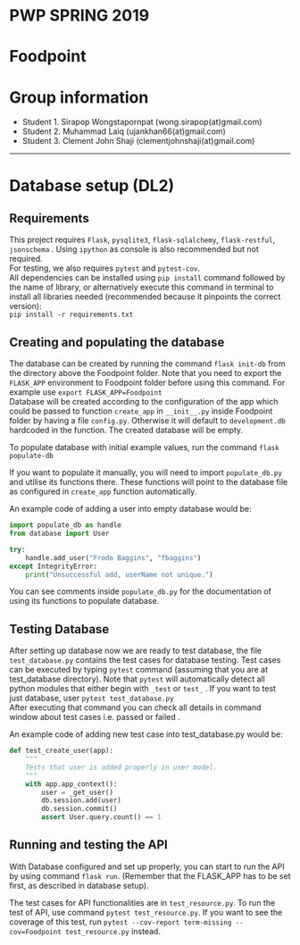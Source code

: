 # PWP SPRING 2019
# Foodpoint
# Group information
* Student 1. Sirapop Wongstapornpat (wong.sirapop(at)gmail.com)
* Student 2. Muhammad Laiq (ujankhan66(at)gmail.com)
* Student 3. Clement John Shaji (clementjohnshaji(at)gmail.com)
-----
# Database setup (DL2)
## Requirements
This project requires `Flask`, `pysqlite3`, `flask-sqlalchemy`, `flask-restful`, `jsonschema` . Using `ipython` as console is also recommended but not required.    
For testing, we also requires `pytest` and `pytest-cov`.    
All dependencies can be installed using `pip install` command followed by the name of library, or alternatively execute this command in terminal to install all libraries needed (recommended because it pinpoints the correct version):     
`pip install -r requirements.txt`    

## Creating and populating the database
The database can be created by running the command `flask init-db` from the directory above the Foodpoint folder. Note that you need to export the `FLASK_APP` environment to Foodpoint folder before using this command. For example use `export FLASK_APP=Foodpoint`    
Database will be created according to the configuration of the app which could be passed to function `create_app` in `__init__.py` inside Foodpoint folder by having a file `config.py`. Otherwise it will default to `development.db` hardcoded in the function. The created database will be empty.    

To populate database with initial example values, run the command `flask populate-db`

If you want to populate it manually, you will need to import `populate_db.py` and utilise its functions there. These functions will point to the database file as configured in `create_app` function automatically.

An example code of adding a user into empty database would be:    
```python
import populate_db as handle
from database import User

try:
    handle.add_user("Frodo Baggins", "fbaggins")
except IntegrityError:
    print("Unsuccessful add, userName not unique.")
```

You can see comments inside `populate_db.py` for the documentation of using its functions to populate database.

## Testing Database
After setting up database now we are ready to test database, the file `test_database.py` contains the test cases for database testing. Test cases can be executed by typing `pytest` command (assuming that you are at test_database directory). Note that `pytest`  will automatically detect all python modules that either begin with `_test` or `test_` . If you want to test just database, user `pytest test_database.py`  
After executing that command you can check all details in command window about test cases i.e. passed or failed .

An example code of adding new test case into test_database.py would be:
```python
def test_create_user(app):
    """
    Tests that user is added properly in user model.
    """
    with app.app_context():
        user = _get_user()
        db.session.add(user)
        db.session.commit()
        assert User.query.count() == 1
```

## Running and testing the API
With Database configured and set up properly, you can start to run the API by using command `flask run`. (Remember that the FLASK_APP has to be set first, as described in database setup).

The test cases for API functionalities are in `test_resource.py`. To run the test of API, use command `pytest test_resource.py`. If you want to see the coverage of this test, run `pytest --cov-report term-missing --cov=Foodpoint test_resource.py` instead.
